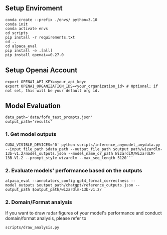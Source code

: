 ## Setup Enviroment
```
conda create --prefix ./envs/ python=3.10
conda init
conda activate envs
cd scripts
pip install -r requirements.txt
cd ..
cd alpaca_eval
pip install -e .[all]
pip install openai==0.27.0
```

## Setup Openai Account
```
export OPENAI_API_KEY=<your_api_key>
export OPENAI_ORGANIZATION_IDS=<your_organization_id> # Optional; if not set, this will be your default org id.
```

## Model Evaluation
```
data_path='data/fofo_test_prompts.json'
output_path='results'
```

### 1. Get model outputs
```
CUDA_VISIBLE_DEVICES='0' python scripts/inference_anymodel_anydata.py --input_file_path $data_path --output_file_path $output_path/wizardlm-13b-v1.2/model_outputs.json --model_name_or_path WizardLM/WizardLM-13B-V1.2 --prompt_style wizardlm --max_seq_length 5120```
```
### 2. Evaluate models' performance based on the outputs
```
alpaca_eval --annotators_config gpt4_format_correctness --model_outputs $output_path/chatgpt/reference_outputs.json --output_path $output_path/wizardlm-13b-v1.2/
```
### 2. Domain/Format analysis
If you want to draw radar figures of your model's performance and conduct domain/format analysis, please refer to 
```
scripts/draw_analysis.py
```
